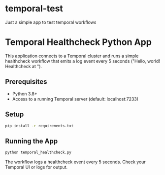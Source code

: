 # temporal-test
Just a simple app to test temporal workflows

# Temporal Healthcheck Python App

This application connects to a Temporal cluster and runs a simple healthcheck workflow that emits a log event every 5 seconds ("Hello, world! Healthcheck at <date>").

## Prerequisites
- Python 3.8+
- Access to a running Temporal server (default: localhost:7233)

## Setup
```sh
pip install -r requirements.txt
```

## Running the App
```sh
python temporal_healthcheck.py
```

The workflow logs a healthcheck event every 5 seconds. Check your Temporal UI or logs for output.

